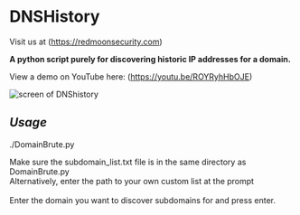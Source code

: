 # DNSHistory

Visit us at (https://redmoonsecurity.com)

**A python script purely for discovering historic IP addresses for a domain.**

View a demo on YouTube here: (https://youtu.be/ROYRyhHbOJE)

![screen of DNShistory](https://user-images.githubusercontent.com/62467907/80868367-62e13500-8c9a-11ea-9131-af622acd7254.png)

## *Usage*

./DomainBrute.py

Make sure the subdomain_list.txt file is in the same directory as DomainBrute.py<br/>Alternatively, enter the path to your own custom list at the prompt<br/><br/>Enter the domain you want to discover subdomains for and press enter.
